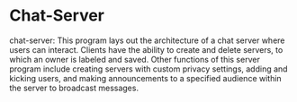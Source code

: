 # Chat-Server

chat-server: This program lays out the architecture of a chat server where users can interact. 
Clients have the ability to create and delete servers, to which an owner is labeled and saved. 
Other functions of this server program include creating servers with custom privacy settings, adding and kicking users, and making announcements to a specified audience within the server to broadcast messages.
